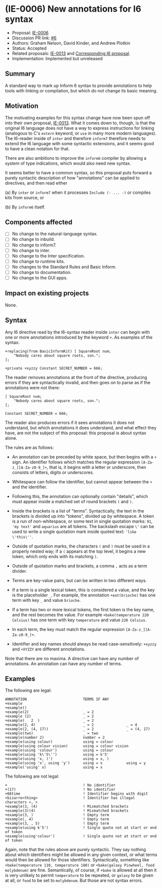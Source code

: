 # (IE-0006) New annotations for I6 syntax

* Proposal: [IE-0006](0006-i6-syntax-annotations.md)
* Discussion PR link: [#6](https://github.com/ganelson/inform-evolution/pull/6)
* Authors: Graham Nelson, David Kinder, and Andrew Plotkin
* Status: Accepted
* Related proposals: [IE-0013](0013-annotations-for-kit-linking.md) and
[Corresponding I6 proposal](https://github.com/DavidKinder/Inform6/issues/189).
* Implementation: Implemented but unreleased

## Summary

A standard way to mark up Inform 6 syntax to provide annotations to help tools
with linking or compilation, but which do not change its basic meaning.

## Motivation

The motivating examples for this syntax change have now been spun off into
their own proposal, [IE-0013](0013-annotations-for-kit-linking.md). What it
comes down to, though, is that the original I6 language does not have a
way to express instructions for linking (analogous to C's `extern` keyword,
or `use` in many more modern languages). The I6-reader inside of `inter`
and therefore `inform7` therefore needs to extend the I6 language with some
syntactic extensions, and it seems good to have a clean notation for that.

There are also ambitions to improve the `inform6` compiler by allowing a
system of type indications, which would also need new syntax.

It seems better to have a common syntax, so this proposal puts forward a
purely syntactic description of how "annotations" can be applied to directives,
and then read either

(a) By `inter` or `inform7` when it processes `Include (- ... -)` or compiles
kits from source, or

(b) By `inform6` itself.

## Components affected

- [ ] No change to the natural-language syntax.
- [ ] No change to inbuild.
- [ ] No change to inform7.
- [ ] No change to inter.
- [ ] No change to the Inter specification.
- [ ] No change to runtime kits.
- [ ] No changes to the Standard Rules and Basic Inform.
- [ ] No change to documentation.
- [ ] No change to the GUI apps.

## Impact on existing projects

None.

## Syntax

Any I6 directive read by the I6-syntax reader inside `inter` can begin with
one or more annotations introduced by the keyword `+`. As examples of the syntax:

	+replacing(from BasicInformKit) [ SquareRoot num;
		"Nobody cares about square roots, son.";
	];
	
	+private +xyzzy Constant SECRET_NUMBER = 666;

The reader removes annotations at the front of the directive, producing errors
if they are syntactically invalid, and then goes on to parse as if the
annotations were not there:

	[ SquareRoot num;
		"Nobody cares about square roots, son.";
	];
	
	Constant SECRET_NUMBER = 666;

The reader also produces errors if it sees annotations it does not understand,
but which annotations it does understand, and what effect they have, are not
the subject of this proposal: this proposal is about syntax alone.

The rules are as follows:

* An annotation can be preceded by white space, but then begins with a `+` sign.
An identifier follows which matches the regular expression `[A-Za-z_][A-Za-z0-9_]+`,
that is, it begins with a letter or underscore, then consists of letters, digits
or underscores.

* Whitespace can follow the identifier, but cannot appear between the `+` and
the identifier.

* Following this, the annotation can optionally contain "details", which must
appear inside a matched set of round brackets `(` and `)`.

* Inside the brackets is a list of "terms". Syntactically, the text in the
brackets is divided up into "tokens", divided up by whitespace. A token is a
run of non-whitespace, or some text in single quotation marks: `91`, `'my text'`
and `aquarius` are all tokens. The backslash escape `\'` can be used to write
a single quotation mark inside quoted text: `'like \'this\''`.

* Outside of quotation marks, the characters `(` and `)` must be used in a
properly nested way; if a `(` appears at the top level, it begins a new token, 
which only ends with its matching `)`.

* Outside of quotation marks and brackets, a comma `,` acts as a term divider.

* Terms are key-value pairs, but can be written in two different ways.

* If a term is a single lexical token, this is considered a value, and the
key is the placeholder `_`. For example, the annotation `+eat(brioche)`
has one term with key `_` and value `brioche`.

* If a term has two or more lexical tokens, the first token is the key name,
and the rest becomes the value. For example `+bake(temperature 220 Celsius)` has
one term with key `temperature` and value `220 Celsius`.

* In each term, the key must match the regular expression `[A-Za-z_][A-Za-z0-9_]+`.

* Identifier and key names should always be read case-sensitively: `+xyzzy`
and `+XYZZY` are different annotations.

Note that there are no maxima. A directive can have any number of annotations.
An annotation can have any number of terms.

## Examples

The following are legal:

	ANNOTATION                          TERMS IF ANY
	+example      
	+example()              
	+example(2)                         _ = 2
	+example (2)                        _ = 2
	+example(   2  )                    _ = 2
	+example(2, 4)                      _ = 2               _ = 4
	+example(2, (4, 17))                _ = 2               _ = (4, 17)
	+example(two)                       _ = two
	+example(number 2)                  number = 2
	+example(using colour)              using = colour
	+example(using colour vision)       using = colour vision
	+example(using 'colour')            using = colour
	+example(using 'k\'5\'')            using = k'5'
	+example(using 'x, )')              using = x, )
	+example(using 'x', using 'y')      using = x           using = y
	+example('using' x)                 using = x

The following are not legal:

	+                                   ! No identifier
	+(17)                               ! No identifier
	+66time                             ! Identifier begins with digit
	+bizarre<thing>                     ! Identifier has illegal characters <, >
	+example(3, (4)                     ! Mismatched brackets
	+example(3)(4)                      ! Mismatched brackets
	+example(3, )                       ! Empty term
	+example(, 4)                       ! Empty term
	+example(3, , 5)                    ! Empty term
	+example(using k'5')                ! Single quote not at start or end of token
	+example(using'colour')             ! Single quote not at start or end of token

Again, note that the rules above are purely syntactic. They say nothing about
which identifiers might be allowed in any given context, or what terms would
then be allowed for those identifiers. Syntactically, something like 
`+bake(temperature 110, temperature 180)` or `+bake(galaxy Pinwheel, food molybdenum)`
are fine. Semantically, of course, if `+bake` is allowed at all then it is very
unlikely to permit `temperature` to be repeated, or `galaxy` to be given at all,
or `food` to be set to `molybdenum`. But those are not syntax errors.
